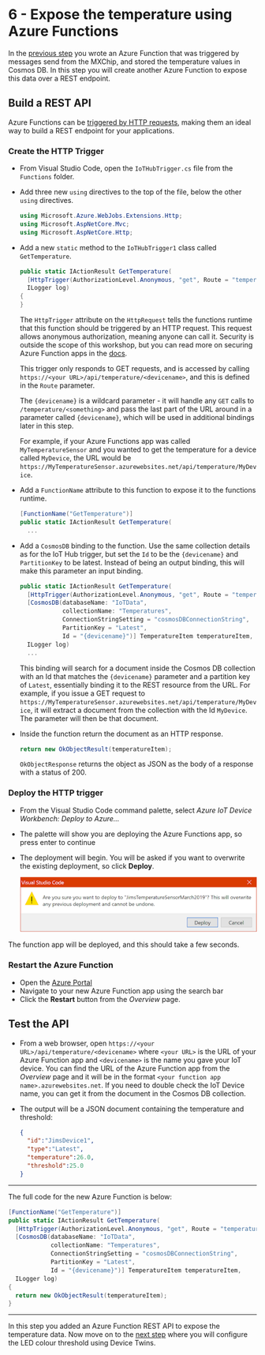 # 6 - Expose the temperature using Azure Functions

In the [previous step](./5.StoreTheTemperature.md) you wrote an Azure Function that was triggered by messages send from the MXChip, and stored the temperature values in Cosmos DB. In this step you will create another Azure Function to expose this data over a REST endpoint.

## Build a REST API

Azure Functions can be [triggered by HTTP requests](https://docs.microsoft.com/azure/azure-functions/functions-bindings-http-webhook/?WT.mc_id=mxchipworkshop-github-jabenn), making them an ideal way to build a REST endpoint for your applications.

### Create the HTTP Trigger

* From Visual Studio Code, open the `IoTHubTrigger.cs` file from the `Functions` folder.
* Add three new `using` directives to the top of the file, below the other `using` directives.

  ```cs
  using Microsoft.Azure.WebJobs.Extensions.Http;
  using Microsoft.AspNetCore.Mvc;
  using Microsoft.AspNetCore.Http;
  ```

* Add a new `static` method to the `IoTHubTrigger1` class called `GetTemperature`.

  ```cs
  public static IActionResult GetTemperature(
    [HttpTrigger(AuthorizationLevel.Anonymous, "get", Route = "temperature/{devicename}")] HttpRequest req,
    ILogger log)
  {
  }
  ```

  The `HttpTrigger` attribute on the `HttpRequest` tells the functions runtime that this function should be triggered by an HTTP request. This request allows anonymous authorization, meaning anyone can call it. Security is outside the scope of this workshop, but you can read more on securing Azure Function apps in the [docs](https://docs.microsoft.com/azure/azure-functions/functions-bindings-http-webhook#trigger---usage?WT.mc_id=mxchipworkshop-github-jabenn).

  This trigger only responds to GET requests, and is accessed by calling `https://<your URL>/api/temperature/<devicename>`, and this is defined in the `Route` parameter.

  The `{devicename}` is a wildcard parameter - it will handle any `GET` calls to `/temperature/<something>` and pass the last part of the URL around in a parameter called `{devicename}`, which will be used in additional bindings later in this step.
  
  For example, if your Azure Functions app was called `MyTemperatureSensor` and you wanted to get the temperature for a device called `MyDevice`, the URL would be `https://MyTemperatureSensor.azurewebsites.net/api/temperature/MyDevice`.

* Add a `FunctionName` attribute to this function to expose it to the functions runtime.

  ```cs
  [FunctionName("GetTemperature")]
  public static IActionResult GetTemperature(
    ...
  ```

* Add a `CosmosDB` binding to the function. Use the same collection details as for the IoT Hub trigger, but set the `Id` to be the `{devicename}` and `PartitionKey` to be latest. Instead of being an output binding, this will make this parameter an input binding.

  ```cs
  public static IActionResult GetTemperature(
    [HttpTrigger(AuthorizationLevel.Anonymous, "get", Route = "temperature/{devicename}")] HttpRequest req,
    [CosmosDB(databaseName: "IoTData",
              collectionName: "Temperatures",
              ConnectionStringSetting = "cosmosDBConnectionString",
              PartitionKey = "Latest",
              Id = "{devicename}")] TemperatureItem temperatureItem,
    ILogger log)
    ...
  ```

  This binding will search for a document inside the Cosmos DB collection with an Id that matches the `{devicename}` parameter and a partition key of `Latest`, essentially binding it to the REST resource from the URL. For example, if you issue a GET request to `https://MyTemperatureSensor.azurewebsites.net/api/temperature/MyDevice`, it will extract a document from the collection with the Id `MyDevice`. The parameter will then be that document.

* Inside the function return the document as an HTTP response.

  ```cs
  return new OkObjectResult(temperatureItem);
  ```

  `OkObjectResponse` returns the object as JSON as the body of a response with a status of 200.

### Deploy the HTTP trigger

* From the Visual Studio Code command palette, select *Azure IoT Device Workbench: Deploy to Azure...*
* The palette will show you are deploying the Azure Functions app, so press enter to continue
* The deployment will begin. You will be asked if you want to overwrite the existing deployment, so click **Deploy**.
  
  ![The dialog box asking if you want to overwrite the existing Azure Functions app](../Images/OverwriteFunctionApp.png)

The function app will be deployed, and this should take a few seconds.

### Restart the Azure Function

* Open the [Azure Portal](https://portal.azure.com/?WT.mc_id=mxchipworkshop-github-jabenn)
* Navigate to your new Azure Function app using the search bar
* Click the **Restart** button from the *Overview* page.

## Test the API

* From a web browser, open `https://<your URL>/api/temperature/<devicename>` where `<your URL>` is the URL of your Azure Function app and `<devicename>` is the name you gave your IoT device. You can find the URL of the Azure Function app from the *Overview* page and it will be in the format `<your function app name>.azurewebsites.net`. If you need to double check the IoT Device name, you can get it from the document in the Cosmos DB collection.
* The output will be a JSON document containing the temperature and threshold:

  ```json
  {
    "id":"JimsDevice1",
    "type":"Latest",
    "temperature":26.0,
    "threshold":25.0
  }
  ```

<hr>

The full code for the new Azure Function is below:

```cs
[FunctionName("GetTemperature")]
public static IActionResult GetTemperature(
  [HttpTrigger(AuthorizationLevel.Anonymous, "get", Route = "temperature/{devicename}")] HttpRequest req,
  [CosmosDB(databaseName: "IoTData",
            collectionName: "Temperatures",
            ConnectionStringSetting = "cosmosDBConnectionString",
            PartitionKey = "Latest",
            Id = "{devicename}")] TemperatureItem temperatureItem,
  ILogger log)
{
  return new OkObjectResult(temperatureItem);
}
```

<hr>

In this step you added an Azure Function REST API to expose the temperature data. Now move on to the [next step](./7.ControlTheLEDThreshold.md) where you will configure the LED colour threshold using Device Twins.